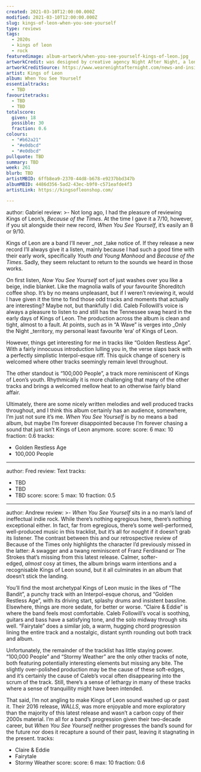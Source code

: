 ```yaml
---
created: 2021-03-10T12:00:00.000Z
modified: 2021-03-10T12:00:00.000Z
slug: kings-of-leon-when-you-see-yourself
type: reviews
tags:
  - 2020s
  - kings of leon
  - rock
featuredimage: album-artwork/when-you-see-yourself-kings-of-leon.jpg
artworkCredit: was designed by creative agency Night After Night, a longtime collaborator of the band.
artworkCreditSource: https://www.wearenightafternight.com/news-and-insights/kings-of-leon-announce-eighth-studio-album-via-fans-when-you-see-yourself-out-march-5th
artist: Kings of Leon
album: When You See Yourself
essentialtracks:
  - TBD
favouritetracks:
  - TBD
  - TBD
totalscore:
  given: 18
  possible: 30
  fraction: 0.6
colours:
  - "#b62a21"
  - "#e0dbcd"
  - "#e0dbcd"
pullquote: TBD
summary: TBD
week: 261
blurb: TBD
artistMBID: 6ffb8ea9-2370-44d8-b678-e9237bbd347b
albumMBID: 4486d356-5ad2-43ec-b9f0-c571eafde4f3
artistLink: https://kingsofleonshop.com/

---
```

author: Gabriel
review: >-
  Not long ago, I had the pleasure of reviewing Kings of Leon’s, _Because of the Times_. At the time I gave it a 7/10, however, if you sit alongside their new record, _When You See Yourself_, it’s easily an 8 or 9/10.


  Kings of Leon are a band I’ll never _not _take notice of. If they release a new record I’ll always give it a listen, mainly because I had such a good time with their early work, specifically _Youth and Young Manhood_ and _Because of the Times_. Sadly, they seem reluctant to return to the sounds we heard in those works.


  On first listen, _Now You See Yourself_ sort of just washes over you like a beige, indie blanket. Like the magnolia walls of your favourite Shoreditch coffee shop. It’s by no means unpleasant, but if I weren’t reviewing it, would I have given it the time to find those odd tracks and moments that actually are interesting? Maybe not, but thankfully I did. Caleb Followill’s voice is always a pleasure to listen to and still has the Tennessee swag heard in the early days of Kings of Leon. The production across the album is clean and tight, almost to a fault. At points, such as in “A Wave” is verges into _Only the Night _territory, my personal least favourite ‘era’ of Kings of Leon.


  However, things get interesting for me in tracks like “Golden Restless Age”. With a fairly innocuous introduction lulling you in, the verse slaps back with a perfectly simplistic Interpol-esque riff. This quick change of scenery is welcomed where other tracks seemingly remain level throughout.


  The other standout is “100,000 People”, a track more reminiscent of Kings of Leon’s youth. Rhythmically it is more challenging that many of the other tracks and brings a welcomed mellow heat to an otherwise fairly bland affair.


  Ultimately, there are some nicely written melodies and well produced tracks throughout, and I think this album certainly has an audience, somewhere, I’m just not sure it’s me. _When You See Yourself_ is by no means a bad album, but maybe I’m forever disappointed because I’m forever chasing a sound that just isn’t Kings of Leon anymore.
score:
  score: 6
  max: 10
  fraction: 0.6
tracks:
  - Golden Restless Age
  - 100,000 People

---
author: Fred
review: Text
tracks:
  - TBD
  - TBD
  - TBD
score:
  score: 5
  max: 10
  fraction: 0.5

---
author: Andrew
review: >-
  _When You See Yourself_ sits in a no man’s land of ineffectual indie rock. While there’s nothing egregious here, there’s nothing exceptional either. In fact, far from egregious, there’s some well-performed, well-produced music in this tracklist, but it’s all for nought if it doesn’t grab its listener. The contrast between this and our retrospective review of Because of the Times only highlights the character I’d previously missed in the latter: A swagger and a twang reminiscent of Franz Ferdinand or The Strokes that’s missing from this latest release. Calmer, softer-edged, _almost_ cosy at times, the album brings warm intentions and a recognisable Kings of Leon sound, but it all culminates in an album that doesn’t stick the landing.


  You’ll find the most archetypal Kings of Leon music in the likes of “The Bandit”, a punchy track with an Interpol-esque chorus, and “Golden Restless Age”, with its driving start, splashy drums and insistent bassline. Elsewhere, things are more sedate, for better or worse. “Claire & Eddie” is where the band feels most comfortable. Caleb Followill’s vocal is soothing, guitars and bass have a satisfying tone, and the solo midway through sits well. “Fairytale” does a similar job, a warm, hugging chord progression lining the entire track and a nostalgic, distant synth rounding out both track and album.


  Unfortunately, the remainder of the tracklist has little staying power. “100,000 People” and “Stormy Weather” are the only other tracks of note, both featuring potentially interesting elements but missing any bite. The slightly over-polished production may be the cause of these soft-edges, and it’s certainly the cause of Caleb’s vocal often disappearing into the scrum of the track. Still, there’s a sense of lethargy in many of these tracks where a sense of tranquillity might have been intended.


  That said, I’m not angling to make Kings of Leon sound washed up or past it. Their 2016 release, _WALLS_, was more enjoyable and more exploratory than the majority of this latest release and wasn’t a carbon copy of their 2000s material. I’m all for a band’s progression given their two-decade career, but _When You See Yourself_ neither progresses the band’s sound for the future nor does it recapture a sound of their past, leaving it stagnating in the present.
tracks:
  - Claire & Eddie
  - Fairytale
  - Stormy Weather
score:
  score: 6
  max: 10
  fraction: 0.6
